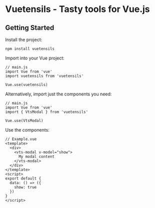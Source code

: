 # Vuetensils - Tasty tools for Vue.js

###

## Getting Started

Install the project:

`npm install vuetensils`

Import into your Vue project:

```
// main.js
import Vue from 'vue'
import vuetensils from 'vuetensils'

Vue.use(vuetensils)
```

Alternatively, import just the components you need:

```
// main.js
import Vue from 'vue'
import { VtsModal } from 'vuetensils'

Vue.use(VtsModal)
```

Use the components:

```
// Example.vue
<template>
  <div>
    <vts-modal v-model="show">
      My modal content
    </vts-modal>
  </div>
</template>
<script>
export default {
  data: () => ({
    show: true
  })
}
</script>
```
